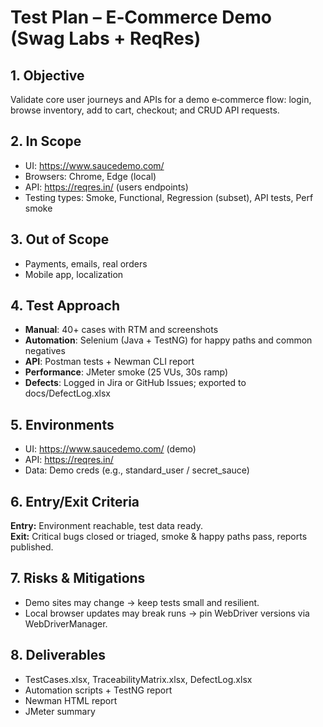 # Test Plan – E‑Commerce Demo (Swag Labs + ReqRes)

## 1. Objective
Validate core user journeys and APIs for a demo e‑commerce flow: login, browse inventory, add to cart, checkout; and CRUD API requests.

## 2. In Scope
- UI: https://www.saucedemo.com/
- Browsers: Chrome, Edge (local)
- API: https://reqres.in/ (users endpoints)
- Testing types: Smoke, Functional, Regression (subset), API tests, Perf smoke

## 3. Out of Scope
- Payments, emails, real orders
- Mobile app, localization

## 4. Test Approach
- **Manual**: 40+ cases with RTM and screenshots
- **Automation**: Selenium (Java + TestNG) for happy paths and common negatives
- **API**: Postman tests + Newman CLI report
- **Performance**: JMeter smoke (25 VUs, 30s ramp)
- **Defects**: Logged in Jira or GitHub Issues; exported to docs/DefectLog.xlsx

## 5. Environments
- UI: https://www.saucedemo.com/ (demo)
- API: https://reqres.in/
- Data: Demo creds (e.g., standard_user / secret_sauce)

## 6. Entry/Exit Criteria
**Entry:** Environment reachable, test data ready.  
**Exit:** Critical bugs closed or triaged, smoke & happy paths pass, reports published.

## 7. Risks & Mitigations
- Demo sites may change → keep tests small and resilient.
- Local browser updates may break runs → pin WebDriver versions via WebDriverManager.

## 8. Deliverables
- TestCases.xlsx, TraceabilityMatrix.xlsx, DefectLog.xlsx
- Automation scripts + TestNG report
- Newman HTML report
- JMeter summary
